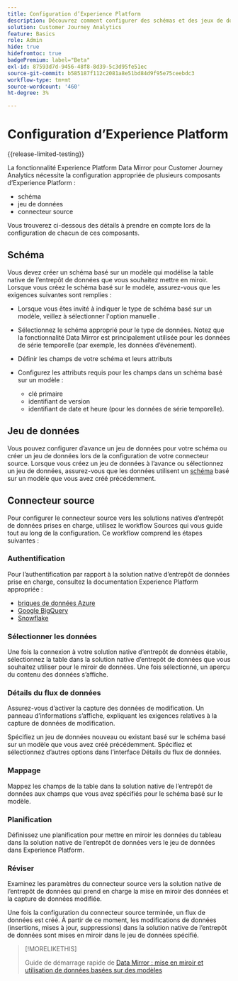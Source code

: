 ```yaml
---
title: Configuration d’Experience Platform
description: Découvrez comment configurer des schémas et des jeux de données pour Experience Platform Data Mirror for Customer Journey Analytics.
solution: Customer Journey Analytics
feature: Basics
role: Admin
hide: true
hidefromtoc: true
badgePremium: label="Beta"
exl-id: 87593d7d-9456-48f8-8d39-5c3d95fe51ec
source-git-commit: b585187f112c2081a8e51bd84d9f95e75ceebdc3
workflow-type: tm+mt
source-wordcount: '460'
ht-degree: 3%

---
```


# Configuration d’Experience Platform

{{release-limited-testing}}

La fonctionnalité Experience Platform Data Mirror pour Customer Journey Analytics nécessite la configuration appropriée de plusieurs composants d’Experience Platform :

* schéma
* jeu de données
* connecteur source

Vous trouverez ci-dessous des détails à prendre en compte lors de la configuration de chacun de ces composants.

## Schéma

Vous devez créer un schéma basé sur un modèle qui modélise la table native de l’entrepôt de données que vous souhaitez mettre en miroir. Lorsque vous créez le schéma basé sur le modèle, assurez-vous que les exigences suivantes sont remplies :

* Lorsque vous êtes invité à indiquer le type de schéma basé sur un modèle, veillez à sélectionner l&#39;option manuelle .
* Sélectionnez le schéma approprié pour le type de données. Notez que la fonctionnalité Data Mirror est principalement utilisée pour les données de série temporelle (par exemple, les données d’événement).

* Définir les champs de votre schéma et leurs attributs
* Configurez les attributs requis pour les champs dans un schéma basé sur un modèle :

   * clé primaire
   * identifiant de version
   * identifiant de date et heure (pour les données de série temporelle).

## Jeu de données

Vous pouvez configurer d’avance un jeu de données pour votre schéma ou créer un jeu de données lors de la configuration de votre connecteur source.
Lorsque vous créez un jeu de données à l’avance ou sélectionnez un jeu de données, assurez-vous que les données utilisent un [schéma](#schema) basé sur un modèle que vous avez créé précédemment.


## Connecteur source

Pour configurer le connecteur source vers les solutions natives d’entrepôt de données prises en charge, utilisez le workflow Sources qui vous guide tout au long de la configuration. Ce workflow comprend les étapes suivantes :

### Authentification

Pour l’authentification par rapport à la solution native d’entrepôt de données prise en charge, consultez la documentation Experience Platform appropriée :

* [briques de données Azure](https://experienceleague.adobe.com/en/docs/experience-platform/sources/connectors/databases/databricks)
* [Google BigQuery](https://experienceleague.adobe.com/en/docs/experience-platform/sources/connectors/databases/bigquery)
* [Snowflake](https://experienceleague.adobe.com/en/docs/experience-platform/sources/connectors/databases/snowflake)


### Sélectionner les données

Une fois la connexion à votre solution native d’entrepôt de données établie, sélectionnez la table dans la solution native d’entrepôt de données que vous souhaitez utiliser pour le miroir de données. Une fois sélectionné, un aperçu du contenu des données s’affiche.


### Détails du flux de données

Assurez-vous d’activer la capture des données de modification. Un panneau d’informations s’affiche, expliquant les exigences relatives à la capture de données de modification.

Spécifiez un jeu de données nouveau ou existant basé sur le schéma basé sur un modèle que vous avez créé précédemment. Spécifiez et sélectionnez d’autres options dans l’interface Détails du flux de données.


### Mappage

Mappez les champs de la table dans la solution native de l’entrepôt de données aux champs que vous avez spécifiés pour le schéma basé sur le modèle.


### Planification

Définissez une planification pour mettre en miroir les données du tableau dans la solution native de l’entrepôt de données vers le jeu de données dans Experience Platform.


### Réviser

Examinez les paramètres du connecteur source vers la solution native de l’entrepôt de données qui prend en charge la mise en miroir des données et la capture de données modifiée.


Une fois la configuration du connecteur source terminée, un flux de données est créé. À partir de ce moment, les modifications de données (insertions, mises à jour, suppressions) dans la solution native de l’entrepôt de données sont mises en miroir dans le jeu de données spécifié.


>[!MORELIKETHIS]
>
>Guide de démarrage rapide de [Data Mirror : mise en miroir et utilisation de données basées sur des modèles](model-based.md)
>
